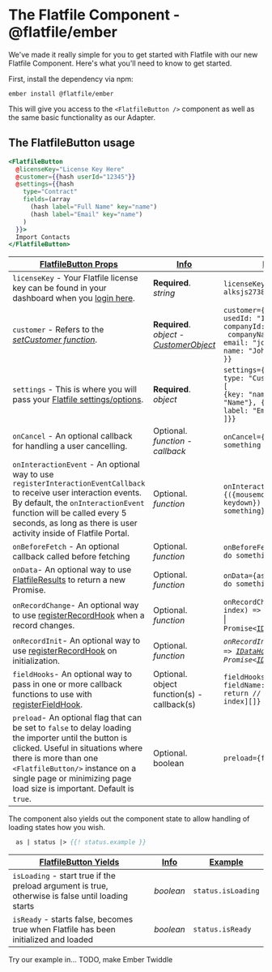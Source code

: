 # The Flatfile Component - @flatfile/ember

We've made it really simple for you to get started with Flatfile with our new Flatfile Component. Here's what you'll need to know to get started.

First, install the dependency via npm:

`ember install @flatfile/ember`

This will give you access to the `<FlatfileButton />` component as well as the same basic functionality as our Adapter.

## The FlatfileButton usage

```hbs
<FlatfileButton
  @licenseKey="License Key Here"
  @customer={{hash userId="12345"}}
  @settings={{hash
    type="Contract"
    fields=(array
      (hash label="Full Name" key="name")
      (hash label="Email" key="name")
    )
  }}>
  Import Contacts
</FlatfileButton>
```

| **<u>FlatfileButton Props</u>**                                                                                         | **<u>Info</u>**               | <u>**Example**</u>                     |
| ----------------------------------------------------------------------------------------------------------------------- | ----------------------------- | -------------------------------------- |
|`licenseKey` - Your Flatfile license key can be found in your dashboard when you [login here](https://app.flatfile.io/login).|**Required**. <br /> _string_ | `licenseKey={'ah12-alksjs2738-shdkaj123'}` |
|`customer` - Refers to the _[setCustomer function](https://developers.flatfile.io/docs/sdk/classes/flatfileimporter#setcustomer)_. | **Required**. <br /> _object_ - [_CustomerObject_](https://developers.flatfile.io/docs/sdk/interfaces/customerobject) | `customer={{` <br />`usedId: "1234",`<br />`companyId: "12",`<br />` companyName: "ABC",`<br />`email: "john@doe.com",`<br />`name: "John Doe"`<br />`}}`|
|`settings` - This is where you will pass your [Flatfile settings/options](https://developers.flatfile.io/docs/options). | **Required**. <br />_object_ | `settings={{ `<br /> `type: "Customers", fields: [` <br /> `{key: "name", label: "Name"}, {key: "email", label: "Email"}`<br />`]}}` |
|`onCancel` - An optional callback for handling a user cancelling.|Optional. <br /> _function - callback_| `onCancel={() => { // do something }}`|
|`onInteractionEvent` - An optional way to use `registerInteractionEventCallback` to receive user interaction events. By default, the `onInteractionEvent` function will be called every 5 seconds, as long as there is user activity inside of Flatfile Portal.|Optional. <br />_function_| `onInteractionEvent={({mousemove, mousedown, keydown}) => // do something}`|
|`onBeforeFetch` - An optional callback called before fetching | Optional. <br />_function_ | `onBeforeFetch={() => { // do something}` |
|`onData`- An optional way to use [FlatfileResults](https://developers.flatfile.io/docs/sdk/classes/flatfileresults) to return a new Promise.|Optional. <br />_function_| `onData={async results => // do something}`|
|`onRecordChange`- An optional way to use [registerRecordHook](https://developers.flatfile.io/docs/datahooks#record-hooks-row-hooks) when a record changes.| Optional. <br /> _function_ |`onRecordChange={(data, index) => `[`IDataHookResponse`](https://developers.flatfile.io/docs/sdk/interfaces/idatahookresponse) &#124; `Promise<`[`IDataHookResponse`](https://developers.flatfile.io/docs/sdk/interfaces/idatahookresponse)`>}`|
|`onRecordInit`- An optional way to use [registerRecordHook](https://developers.flatfile.io/docs/datahooks#record-hooks-row-hooks) on initialization.|Optional. <br />_function_|_`onRecordInit={(data, index) => `[`IDataHookResponse`](https://developers.flatfile.io/docs/sdk/interfaces/idatahookresponse) &#124; `Promise<`[`IDataHookResponse`](https://developers.flatfile.io/docs/sdk/interfaces/idatahookresponse)`>}`_|
|`fieldHooks`- An optional way to pass in one or more callback functions to use with [registerFieldHook](https://developers.flatfile.io/docs/datahooks#field-hooks-column-hooks).|Optional. <br />object function(s) - callback(s)|`fieldHooks={`<br />`fieldName: (values) => { return // [`[`IDataHookRecord`](https://developers.flatfile.io/docs/sdk/interfaces/idatahookresponse/)`, index][]}`|
|`preload`- An optional flag that can be set to `false` to delay loading the importer until the button is clicked. Useful in situations where there is more than one `<FlatfileButton/>` instance on a single page or minimizing page load size is important. Default is `true`.|Optional. <br />boolean |`preload={false}`|

The component also yields out the component state to allow handling of loading states how you wish.

```hbs
  as | status |> {{! status.example }}
```

| **<u>FlatfileButton Yields</u>**                                                                                        | **<u>Info</u>**               | <u>**Example**</u>                     |
| ----------------------------------------------------------------------------------------------------------------------- | ----------------------------- | -------------------------------------- |
|`isLoading` - start true if the preload argument is true, otherwise is false until loading starts | _boolean_ | `status.isLoading` |
|`isReady` - starts false, becomes true when Flatfile has been initialized and loaded | _boolean_ | `status.isReady` |

Try our example in... TODO, make Ember Twiddle

